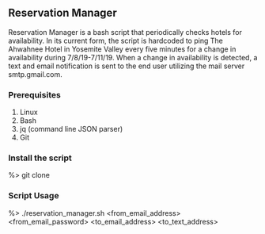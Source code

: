 ## Reservation Manager

Reservation Manager is a bash script that periodically checks hotels for availability. In its current form, the script is hardcoded to ping The Ahwahnee Hotel in Yosemite Valley every five minutes for a change in availability during 7/8/19-7/11/19. When a change in availability is detected, a text and email notification is sent to the end user utilizing the mail server smtp.gmail.com.

### Prerequisites

1. Linux
2. Bash
3. jq (command line JSON parser)
4. Git

### Install the script

%> git clone <repo>

### Script Usage

%> ./reservation_manager.sh <from_email_address> <from_email_password> <to_email_address> <to_text_address>

